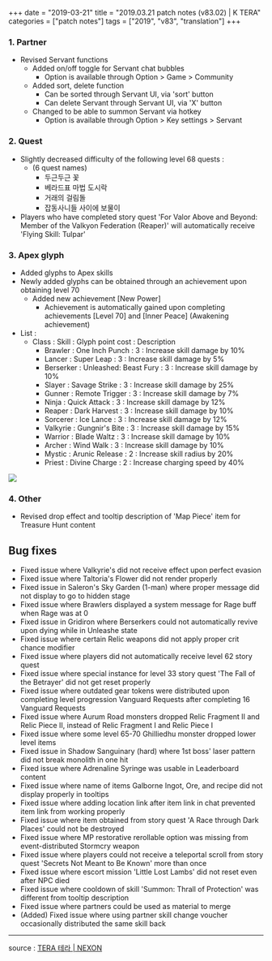 +++
date = "2019-03-21"
title = "2019.03.21 patch notes (v83.02) | K TERA"
categories = ["patch notes"]
tags = ["2019", "v83", "translation"]
+++

### 1. Partner
- Revised Servant functions
  - Added on/off toggle for Servant chat bubbles
    - Option is available through Option > Game > Community
  - Added sort, delete function
    - Can be sorted through Servant UI, via 'sort' button
    - Can delete Servant through Servant UI, via 'X' button
  - Changed to be able to summon Servant via hotkey
    - Option is available through Option > Key settings > Servant

### 2. Quest
- Slightly decreased difficulty of the following level 68 quests :
  - (6 quest names)
    - 두근두근 꽃
    - 베라드표 마법 도시락
    - 거래의 걸림돌
    - 잡동사니들 사이에 보물이
- Players who have completed story quest 'For Valor Above and Beyond: Member of the Valkyon Federation (Reaper)' will automatically receive 'Flying Skill: Tulpar'

### 3. Apex glyph
- Added glyphs to Apex skills
- Newly added glyphs can be obtained through an achievement upon obtaining level 70
  - Added new achievement [New Power]
    - Achievement is automatically gained upon completing achievements [Level 70] and [Inner Peace] (Awakening achievement)
- List :
  - Class : Skill : Glyph point cost : Description
    - Brawler : One Inch Punch : 3 : Increase skill damage by 10%
    - Lancer : Super Leap : 3 : Increase skill damage by 5%
    - Berserker : Unleashed: Beast Fury : 3 : Increase skill damage by 10%
    - Slayer : Savage Strike : 3 : Increase skill damage by 25%
    - Gunner : Remote Trigger : 3 : Increase skill damage by 7%
    - Ninja : Quick Attack : 3 : Increase skill damage by 12%
    - Reaper : Dark Harvest : 3 : Increase skill damage by 10%
    - Sorcerer : Ice Lance : 3 : Increase skill damage by 12%
    - Valkyrie : Gungnir's Bite : 3 : Increase skill damage by 15%
    - Warrior : Blade Waltz : 3 : Increase skill damage by 10%
    - Archer : Wind Walk : 3 : Increase skill damage by 10%
    - Mystic : Arunic Release : 2 : Increase skill radius by 20%
    - Priest : Divine Charge : 2 : Increase charging speed by 40%

![](/images/patch/v83-02_1.png)

### 4. Other
- Revised drop effect and tooltip description of 'Map Piece' item for Treasure Hunt content

## Bug fixes

- Fixed issue where Valkyrie's did not receive effect upon perfect evasion
- Fixed issue where Taltoria's Flower did not render properly
- Fixed issue in Saleron's Sky Garden (1-man) where proper message did not display to go to hidden stage
- Fixed issue where Brawlers displayed a system message for Rage buff when Rage was at 0
- Fixed issue in Gridiron where Berserkers could not automatically revive upon dying while in Unleashe state
- Fixed issue where certain Relic weapons did not apply proper crit chance modifier
- Fixed issue where players did not automatically receive level 62 story quest
- Fixed issue where special instance for level 33 story quest 'The Fall of the Betrayer' did not get reset properly
- Fixed issue where outdated gear tokens were distributed upon completing level progression Vanguard Requests after completing 16 Vanguard Requests
- Fixed issue where Aurum Road monsters dropped Relic Fragment II and Relic Piece II, instead of Relic Fragment I and Relic Piece I
- Fixed issue where some level 65-70 Ghilliedhu monster dropped lower level items
- Fixed issue in Shadow Sanguinary (hard) where 1st boss' laser pattern did not break monolith in one hit
- Fixed issue where Adrenaline Syringe was usable in Leaderboard content
- Fixed issue where name of items Galborne Ingot, Ore, and recipe did not display properly in tooltips
- Fixed issue where adding location link after item link in chat prevented item link from working properly
- Fixed issue where item obtained from story quest 'A Race through Dark Places' could not be destroyed
- Fixed issue where MP restorative rerollable option was missing from event-distributed Stormcry weapon
- Fixed issue where players could not receive a teleportal scroll from story quest 'Secrets Not Meant to Be Known' more than once
- Fixed issue where escort mission 'Little Lost Lambs' did not reset even after NPC died
- Fixed issue where cooldown of skill 'Summon: Thrall of Protection' was different from tooltip description
- Fixed issue where partners could be used as material to merge
- (Added) Fixed issue where using partner skill change voucher occasionally distributed the same skill back

----

source : [TERA 테라 | NEXON](http://tera.nexon.com/news/update/view.aspx?n4articlesn=384)
